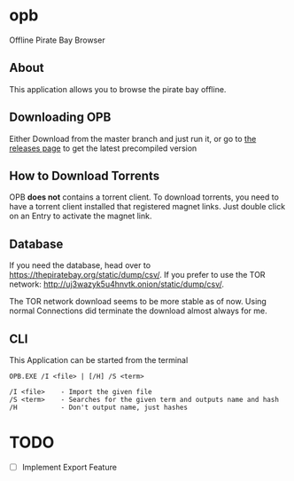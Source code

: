 # opb
Offline Pirate Bay Browser

## About

This application allows you to browse the pirate bay offline.

## Downloading OPB

Either Download from the master branch and just run it,
or go to [the releases page](https://github.com/AyrA/opb/releases) to get the latest precompiled version

## How to Download Torrents

OPB **does not** contains a torrent client.
To download torrents, you need to have a torrent client installed that registered magnet links.
Just double click on an Entry to activate the magnet link.

## Database

If you need the database, head over to https://thepiratebay.org/static/dump/csv/.
If you prefer to use the TOR network: http://uj3wazyk5u4hnvtk.onion/static/dump/csv/.

The TOR network download seems to be more stable as of now. Using normal Connections did terminate the download almost always for me.

## CLI

This Application can be started from the terminal

    OPB.EXE /I <file> | [/H] /S <term>
    
    /I <file>    - Import the given file
    /S <term>    - Searches for the given term and outputs name and hash
    /H           - Don't output name, just hashes

# TODO

- [ ] Implement Export Feature
